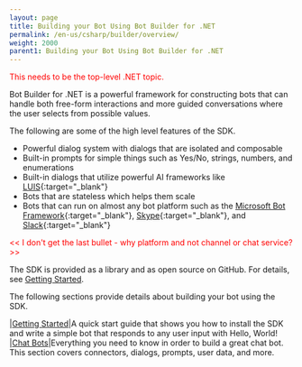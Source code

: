 ```yaml
---
layout: page
title: Building your Bot Using Bot Builder for .NET
permalink: /en-us/csharp/builder/overview/
weight: 2000
parent1: Building your Bot Using Bot Builder for .NET
---
```


<span style="color:red">This needs to be the top-level .NET topic. </span>

Bot Builder for .NET is a powerful framework for constructing bots that can handle both free-form interactions and more guided conversations where the user selects from possible values. 

The following are some of the high level features of the SDK.

* Powerful dialog system with dialogs that are isolated and composable
* Built-in prompts for simple things such as Yes/No, strings, numbers, and enumerations
* Built-in dialogs that utilize powerful AI frameworks like [LUIS](http://luis.ai){:target="_blank"}
* Bots that are stateless which helps them scale
* Bots that can run on almost any bot platform such as the [Microsoft Bot Framework](http://botframework.com){:target="_blank"}, [Skype](http://skype.com){:target="_blank"}, and [Slack](http://slack.com){:target="_blank"}

<span style="color:red"><< I don't get the last bullet - why platform and not channel or chat service? >></span>

The SDK is provided as a library and as open source on GitHub. For details, see [Getting Started](/en-us/csharp/builder/getting-started/).

The following sections provide details about building your bot using the SDK.

|[Getting Started](/en-us/csharp/builder/getting-started/)|A quick start guide that shows you how to install the SDK and write a simple bot that responds to any user input with Hello, World!
|[Chat Bots](/en-us/csharp/builder/chat-bots/)|Everything you need to know in order to build a great chat bot. This section covers connectors, dialogs, prompts, user data, and more. 